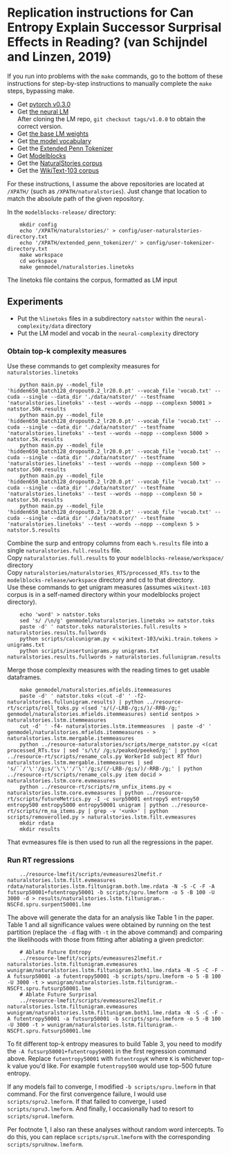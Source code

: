 # Replication instructions for Can Entropy Explain Successor Surprisal Effects in Reading? (van Schijndel and Linzen, 2019)

If you run into problems with the `make` commands, go to the bottom of these instructions for step-by-step instructions to manually complete the `make` steps, bypassing make.

* Get [pytorch v0.3.0](https://pytorch.org/)  
* Get [the neural LM](https://github.com/vansky/neural-complexity)  
  After cloning the LM repo, `git checkout tags/v1.0.0` to obtain the correct version.  
* Get [the base LM weights](https://s3.amazonaws.com/colorless-green-rnns/best-models/English/hidden650_batch128_dropout0.2_lr20.0.pt)
* Get [the model vocabulary](https://s3.amazonaws.com/colorless-green-rnns/training-data/English/vocab.txt)
* Get the [Extended Penn Tokenizer](https://github.com/vansky/extended_penn_tokenizer)
* Get [Modelblocks](https://github.com/modelblocks/modelblocks-release)
* Get the [NaturalStories corpus](https://github.com/languageMIT/naturalstories)
* Get the [WikiText-103 corpus](https://s3.amazonaws.com/research.metamind.io/wikitext/wikitext-103-v1.zip)

For these instructions, I assume the above repositories are located at `/XPATH/` (such as `/XPATH/naturalstories`). Just change that location to match the absolute path of the given repository.

In the `modelblocks-release/` directory:  

```
    mkdir config  
    echo '/XPATH/naturalstories/' > config/user-naturalstories-directory.txt  
    echo '/XPATH/extended_penn_tokenizer/' > config/user-tokenizer-directory.txt  
    make workspace  
    cd workspace  
    make genmodel/naturalstories.linetoks  
```

The linetoks file contains the corpus, formatted as LM input

## Experiments

* Put the `%linetoks` files in a subdirectory `natstor` within the `neural-complexity/data` directory
* Put the LM model and vocab in the `neural-complexity` directory

### Obtain top-k complexity measures

Use these commands to get complexity measures for `naturalstories.linetoks`  

```
    python main.py --model_file 'hidden650_batch128_dropout0.2_lr20.0.pt' --vocab_file 'vocab.txt' --cuda --single --data_dir './data/natstor/' --testfname 'naturalstories.linetoks' --test --words --nopp --complexn 50001 > natstor.50k.results  
    python main.py --model_file 'hidden650_batch128_dropout0.2_lr20.0.pt' --vocab_file 'vocab.txt' --cuda --single --data_dir './data/natstor/' --testfname 'naturalstories.linetoks' --test --words --nopp --complexn 5000 > natstor.5k.results  
    python main.py --model_file 'hidden650_batch128_dropout0.2_lr20.0.pt' --vocab_file 'vocab.txt' --cuda --single --data_dir './data/natstor/' --testfname 'naturalstories.linetoks' --test --words --nopp --complexn 500 > natstor.500.results  
    python main.py --model_file 'hidden650_batch128_dropout0.2_lr20.0.pt' --vocab_file 'vocab.txt' --cuda --single --data_dir './data/natstor/' --testfname 'naturalstories.linetoks' --test --words --nopp --complexn 50 > natstor.50.results  
    python main.py --model_file 'hidden650_batch128_dropout0.2_lr20.0.pt' --vocab_file 'vocab.txt' --cuda --single --data_dir './data/natstor/' --testfname 'naturalstories.linetoks' --test --words --nopp --complexn 5 > natstor.5.results
```

Combine the surp and entropy columns from each `%.results` file into a single `naturalstories.full.results` file.  
Copy `naturalstories.full.results` to your `modelblocks-release/workspace/` directory  
Copy `naturalstories/naturalstories_RTS/processed_RTs.tsv` to the `modelblocks-release/workspace` directory and cd to that directory.  
Use these commands to get unigram measures (assumes `wikitext-103` corpus is in a self-named directory within your modelblocks project directory).  
```
    echo 'word' > natstor.toks  
    sed 's/ /\n/g' genmodel/naturalstories.linetoks >> natstor.toks  
    paste -d' ' natstor.toks naturalstories.full.results > naturalstories.results.fullwords  
    python scripts/calcunigram.py < wikitext-103/wiki.train.tokens > unigrams.txt  
    python scripts/insertunigrams.py unigrams.txt naturalstories.results.fullwords > naturalstories.fullunigram.results
```

Merge those complexity measures with the reading times to get usable dataframes.
```
    make genmodel/naturalstories.mfields.itemmeasures  
    paste -d' ' natstor.toks <(cut -d' ' -f2- naturalstories.fullunigram.results) | python ../resource-rt/scripts/roll_toks.py <(sed 's/(/-LRB-/g;s/)/-RRB-/g;' genmodel/naturalstories.mfields.itemmeasures) sentid sentpos > naturalstories.lstm.itemmeasures  
    cut -d' ' -f4- naturalstories.lstm.itemmeasures  | paste -d' ' genmodel/naturalstories.mfields.itemmeasures - > naturalstories.lstm.mergable.itemmeasures  
    python ../resource-naturalstories/scripts/merge_natstor.py <(cat processed_RTs.tsv | sed 's/\t/ /g;s/peaked/peeked/g;' | python ../resource-rt/scripts/rename_cols.py WorkerId subject RT fdur) naturalstories.lstm.mergable.itemmeasures | sed 's/``/'\''/g;s/'\'\''/'\''/g;s/(/-LRB-/g;s/)/-RRB-/g;' | python ../resource-rt/scripts/rename_cols.py item docid > naturalstories.lstm.core.evmeasures  
    python ../resource-rt/scripts/rm_unfix_items.py < naturalstories.lstm.core.evmeasures | python ../resource-rt/scripts/futureMetrics.py -I -c surp50001 entropy5 entropy50 entropy500 entropy5000 entropy50001 unigram | python ../resource-rt/scripts/rm_na_items.py | grep -v '<unk>' | python scripts/removerolled.py > naturalstories.lstm.filt.evmeasures  
    mkdir rdata  
    mkdir results  
```

That evmeasures file is then used to run all the regressions in the paper.

### Run RT regressions

```
    ../resource-lmefit/scripts/evmeasures2lmefit.r naturalstories.lstm.filt.evmeasures rdata/naturalstories.lstm.filtunigram.both.lme.rdata -N -S -C -F -A futsurp50001+futentropy50001 -b scripts/spru.lmeform -o 5 -B 100 -U 3000 -d > results/naturalstories.lstm.filtunigram.-NSCFd.spru.surpent50001.lme  
```

The above will generate the data for an analysis like Table 1 in the paper. Table 1 and all significance values were obtained by running on the test partition (replace the `-d` flag with `-t` in the above command) and comparing the likelihoods with those from fitting after ablating a given predictor:

```
    # Ablate Future Entropy  
    ../resource-lmefit/scripts/evmeasures2lmefit.r naturalstories.lstm.filtunigram.evmeasures wunigram/naturalstories.lstm.filtunigram.both1.lme.rdata -N -S -C -F -A futsurp50001 -a futentropy50001 -b scripts/spru.lmeform -o 5 -B 100 -U 3000 -t > wunigram/naturalstories.lstm.filtunigram.-NSCFt.spru.futsurp50001.lme  
    # Ablate Future Surprisal  
    ../resource-lmefit/scripts/evmeasures2lmefit.r naturalstories.lstm.filtunigram.evmeasures wunigram/naturalstories.lstm.filtunigram.both1.lme.rdata -N -S -C -F -A futentropy50001 -a futsurp50001 -b scripts/spru.lmeform -o 5 -B 100 -U 3000 -t > wunigram/naturalstories.lstm.filtunigram.-NSCFt.spru.futsurp50001.lme  
```

To fit different top-k entropy measures to build Table 3, you need to modify the `-A futsurp50001+futentropy50001` in the first regression command above. Replace `futentropy50001` with `futentropyK` where `K` is whichever top-k value you'd like. For example `futentropy500` would use top-500 future entropy.

If any models fail to converge, I modified `-b scripts/spru.lmeform` in that command. For the first convergence failure, I would use `scripts/spru2.lmeform`. If that failed to converge, I used `scripts/spru3.lmeform`. And finally, I occasionally had to resort to `scripts/spru4.lmeform`.

Per footnote 1, I also ran these analyses without random word intercepts. To do this, you can replace `scripts/spruX.lmeform` with the corresponding `scripts/spruXnow.lmeform`.
